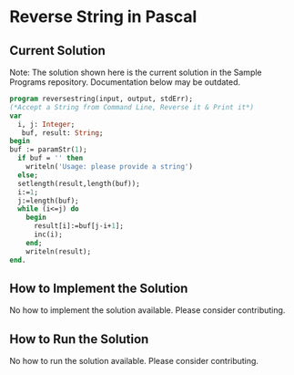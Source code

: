 # Reverse String in Pascal

## Current Solution

Note: The solution shown here is the current solution in the Sample Programs repository. Documentation below may be outdated.

```Pascal
program reversestring(input, output, stdErr);
(*Accept a String from Command Line, Reverse it & Print it*)
var
  i, j: Integer;
   buf, result: String;
begin
buf := paramStr(1);
  if buf = '' then
    writeln('Usage: please provide a string')
  else;
  setlength(result,length(buf));
  i:=1; 
  j:=length(buf);
  while (i<=j) do
    begin
      result[i]:=buf[j-i+1];
      inc(i);
    end;
    writeln(result);
end.

```

## How to Implement the Solution

No how to implement the solution available. Please consider contributing.

## How to Run the Solution

No how to run the solution available. Please consider contributing.